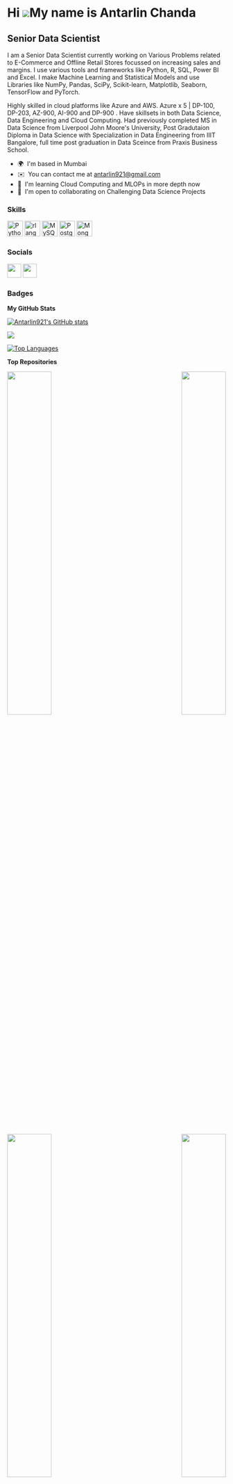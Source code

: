 Hi ![](https://user-images.githubusercontent.com/18350557/176309783-0785949b-9127-417c-8b55-ab5a4333674e.gif)My name is Antarlin Chanda
=======================================================================================================================================

Senior Data Scientist
--------------

I am a Senior Data Scientist currently working on Various Problems related to E-Commerce and Offline Retail Stores focussed on increasing sales and margins. I use various tools and frameworks like Python, R, SQL, Power BI and Excel. I make Machine Learning and Statistical Models and use Libraries like NumPy, Pandas, SciPy, Scikit-learn, Matplotlib, Seaborn, TensorFlow and PyTorch.

Highly skilled in cloud platforms like Azure and AWS. Azure x 5 | DP-100, DP-203, AZ-900, AI-900 and DP-900 . Have skillsets in both Data Science, Data Engineering and Cloud Computing. Had previously completed MS in Data Science from Liverpool John Moore's University, Post Gradutaion Diploma in Data Science with Specialization in Data Engineering from IIIT Bangalore, full time post graduation in Data Sceince from Praxis Business School.

* 🌍  I'm based in Mumbai
* ✉️  You can contact me at [antarlin921@gmail.com](mailto:antarlin921@gmail.com)
* 🧠  I'm learning Cloud Computing and MLOPs in more depth now 
* 🤝  I'm open to collaborating on Challenging Data Science Projects

### Skills


<p align="left">
<a href="https://www.python.org/" target="_blank" rel="noreferrer"><img src="https://raw.githubusercontent.com/danielcranney/readme-generator/main/public/icons/skills/python-colored.svg" width="36" height="36" alt="Python" /></a>
<a href="https://www.r-project.org/" target="_blank" rel="noreferrer"><img src="https://raw.githubusercontent.com/danielcranney/readme-generator/main/public/icons/skills/rlang-colored.svg" width="36" height="36" alt="rlang" /></a>
<a href="https://www.mysql.com/" target="_blank" rel="noreferrer"><img src="https://raw.githubusercontent.com/danielcranney/readme-generator/main/public/icons/skills/mysql-colored.svg" width="36" height="36" alt="MySQL" /></a>
<a href="https://www.postgresql.org/" target="_blank" rel="noreferrer"><img src="https://raw.githubusercontent.com/danielcranney/readme-generator/main/public/icons/skills/postgresql-colored.svg" width="36" height="36" alt="PostgreSQL" /></a>
<a href="https://www.mongodb.com/" target="_blank" rel="noreferrer"><img src="https://raw.githubusercontent.com/danielcranney/readme-generator/main/public/icons/skills/mongodb-colored.svg" width="36" height="36" alt="MongoDB" /></a>
</p>


### Socials

<p align="left"> <a href="https://www.github.com/Antarlin921" target="_blank" rel="noreferrer"><img src="https://raw.githubusercontent.com/danielcranney/readme-generator/main/public/icons/socials/github.svg" width="32" height="32" /></a> <a href="https://www.linkedin.com/in/antarlinchanda" target="_blank" rel="noreferrer"><img src="https://raw.githubusercontent.com/danielcranney/readme-generator/main/public/icons/socials/linkedin.svg" width="32" height="32" /></a></p>

### Badges

<b>My GitHub Stats</b>

<a href="http://www.github.com/Antarlin921"><img src="https://github-readme-stats.vercel.app/api?username=Antarlin921&show_icons=true&hide=&count_private=true&title_color=0891b2&text_color=ffffff&icon_color=0891b2&bg_color=000000&hide_border=true&show_icons=true" alt="Antarlin921's GitHub stats" /></a>

<a href="http://www.github.com/Antarlin921"><img src="https://github-readme-streak-stats.herokuapp.com/?user=Antarlin921&stroke=ffffff&background=000000&ring=0891b2&fire=0891b2&currStreakNum=ffffff&currStreakLabel=0891b2&sideNums=ffffff&sideLabels=ffffff&dates=ffffff&hide_border=true" /></a>

<a href="https://github.com/Antarlin921" align="left"><img src="https://github-readme-stats.vercel.app/api/top-langs/?username=Antarlin921&langs_count=10&title_color=0891b2&text_color=ffffff&icon_color=0891b2&bg_color=000000&hide_border=true&locale=en&custom_title=Top%20%Languages" alt="Top Languages" /></a>

<b>Top Repositories</b>

<div width="100%" align="center"><a href="https://github.com/Antarlin921/Flipkart_Amazon_Mobile_Reviews_NLP_Project" align="left"><img align="left" width="45%" src="https://github-readme-stats.vercel.app/api/pin/?username=Antarlin921&repo=Flipkart_Amazon_Mobile_Reviews_NLP_Project&title_color=0891b2&text_color=ffffff&icon_color=0891b2&bg_color=000000&hide_border=true&locale=en" /></a><a href="https://github.com/Antarlin921/MKTAPsychographicSegmentation" align="right"><img align="right" width="45%" src="https://github-readme-stats.vercel.app/api/pin/?username=Antarlin921&repo=MKTAPsychographicSegmentation&title_color=0891b2&text_color=ffffff&icon_color=0891b2&bg_color=000000&hide_border=true&locale=en" /></a></div><br /><br /><br /><br /><br /><br /><br />

<br /><br /><br /><br /><br />

<div width="100%" align="center"><a href="https://github.com/Antarlin921/ProjectEmployee_Attrition_ML" align="left"><img align="left" width="45%" src="https://github-readme-stats.vercel.app/api/pin/?username=Antarlin921&repo=ProjectEmployee_Attrition_ML&title_color=0891b2&text_color=ffffff&icon_color=0891b2&bg_color=000000&hide_border=true&locale=en" /></a><a href="https://github.com/Antarlin921/DataSecurity-Privacy_PacketSniffingProject" align="right"><img align="right" width="45%" src="https://github-readme-stats.vercel.app/api/pin/?username=Antarlin921&repo=DataSecurity-Privacy_PacketSniffingProject&title_color=0891b2&text_color=ffffff&icon_color=0891b2&bg_color=000000&hide_border=true&locale=en" /></a></div>
